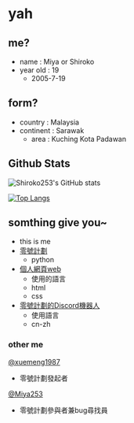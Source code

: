 # yah

## me?
- name : Miya or Shiroko
- year old : 19
  - 2005-7-19

## form?
- country : Malaysia
- continent : Sarawak
  - area : Kuching Kota Padawan

## Github Stats
![Shiroko253's GitHub stats](https://github-readme-stats.vercel.app/api?username=Shiroko253&show_icons=true&theme=cobalt)

[![Top Langs](https://github-readme-stats.vercel.app/api/top-langs/?username=Shiroko253&layout=compact&show_icons=true&theme=cobalt)](https://github.com/Shiroko253/github-readme-stats)

## somthing give you~
- this is me
- [零號計劃](https://github.com/xuemeng1987/Project-Zero)
   - python
- [個人網頁web](https://xuemeng1987.github.io/ShirokoHub/)
  - 使用的語言
  - html
  - css
- [零號計劃的Discord機器人](https://discord.com/oauth2/authorize?client_id=852046004550238258&permissions=15&scope=bot)
  - 使用語言
  - cn-zh
 
### other me

[@xuemeng1987](https://github.com/xuemeng1987)
- 零號計劃發起者

[@Miya253](https://github.com/Miya253)
- 零號計劃參與者兼bug尋找員
